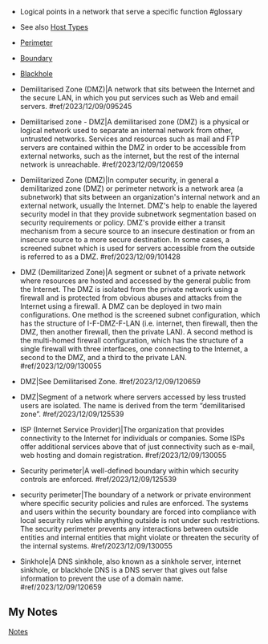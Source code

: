 - Logical points in a network that serve a specific function #glossary

- See also [Host Types](host-types.md)

- [Perimeter](perimeter.md)
- [Boundary](boundary.md)
- [Blackhole](blackhole.md)
- Demilitarised Zone (DMZ)|A network that sits between the Internet and the secure LAN, in which you put services such as Web and email servers. #ref/2023/12/09/095245
- Demilitarised zone - DMZ|A demilitarised zone (DMZ) is a physical or logical network used to separate an internal network from other, untrusted networks. Services and resources such as mail and FTP servers are contained within the DMZ in order to be accessible from external networks, such as the internet, but the rest of the internal network is unreachable.  #ref/2023/12/09/120659
- Demilitarized Zone (DMZ)|In computer security, in general a demilitarized zone (DMZ) or perimeter network is a network area (a subnetwork) that sits between an organization's internal network and an external network, usually the Internet. DMZ's help to enable the layered security model in that they provide subnetwork segmentation based on security requirements or policy. DMZ's provide either a transit mechanism from a secure source to an insecure destination or from an insecure source to a more secure destination. In some cases, a screened subnet which is used for servers accessible from the outside is referred to as a DMZ. #ref/2023/12/09/101428
- DMZ (Demilitarized Zone)|A segment or subnet of a private network where resources are hosted and accessed by the general public from the Internet. The DMZ is isolated from the private network using a firewall and is protected from obvious abuses and attacks from the Internet using a firewall. A DMZ can be deployed in two main configurations. One method is the screened subnet configuration, which has the structure of I-F-DMZ-F-LAN (i.e. internet, then firewall, then the DMZ, then another firewall, then the private LAN). A second method is the multi-homed firewall configuration, which has the structure of a single firewall with three interfaces, one connecting to the Internet, a second to the DMZ, and a third to the private LAN. #ref/2023/12/09/130055
- DMZ|See Demilitarised Zone. #ref/2023/12/09/120659
- DMZ|Segment of a network where servers accessed by less trusted users are isolated. The name is derived from the term “demilitarised zone”. #ref/2023/12/09/125539
- ISP (Internet Service Provider)|The organization that provides connectivity to the Internet for individuals or companies. Some ISPs offer additional services above that of just connectivity such as e-mail, web hosting and domain registration. #ref/2023/12/09/130055
- Security perimeter|A well-defined boundary within which security controls are enforced. #ref/2023/12/09/125539
- security perimeter|The boundary of a network or private environment where specific security policies and rules are enforced. The systems and users within the security boundary are forced into compliance with local security rules while anything outside is not under such restrictions. The security perimeter prevents any interactions between outside entities and internal entities that might violate or threaten the security of the internal systems. #ref/2023/12/09/130055
- Sinkhole|A DNS sinkhole, also known as a sinkhole server, internet sinkhole, or blackhole DNS is a DNS server that gives out false information to prevent the use of a domain name. #ref/2023/12/09/120659
## My Notes
[Notes](mynotes/network-locations-notes.md)

